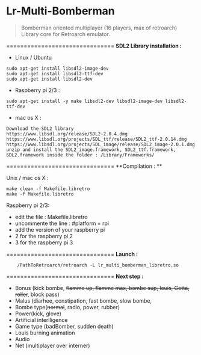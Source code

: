 **Lr-Multi-Bomberman**
===============================

> Bomberman oriented multiplayer (16 players, max of retroarch) Library
> core for Retroarch emulator.


===============================
**SDL2 Library installation :** 

- Linux / Ubuntu
```
sudo apt-get install libsdl2-image-dev
sudo apt-get install libsdl2-ttf-dev
sudo apt-get install libsdl2-dev
```


- Raspberry pi 2/3 : 
```
sudo apt-get install -y make libsdl2-dev libsdl2-image-dev libsdl2-ttf-dev
```


- mac os X : 
```
Download the SDL2 library
https://www.libsdl.org/release/SDL2-2.0.4.dmg
https://www.libsdl.org/projects/SDL_ttf/release/SDL2_ttf-2.0.14.dmg
https://www.libsdl.org/projects/SDL_image/release/SDL2_image-2.0.1.dmg
unzip and install the SDL2_image.framework, SDL2_ttf.framework, SDL2.framework inside the folder : /Library/Frameworks/
```



===============================
**Compilation : **

Unix / mac os X : 
```
make clean -f Makefile.libretro
make -f Makefile.libretro
```

Raspberry pi 2/3: 
- edit the file : Makefile.libretro
- uncommente the line : #platform = rpi
- add the version of your raspberry pi
- 2 for the raspberry pi 2
- 3 for the raspberry pi 3

===============================
**Launch :**
```
	/PathToRetroarch/retroarch -L lr_multi_bomberman_libretro.so
```

===============================
**Next step :**

- Bonus (kick bombe, <del>flamme up, flamme max, bombe sup, louis, Gotta, roller</del>, block pass)
- Malus (diarhee, constipation, fast bombe, slow bombe, 
- Bombe type(<del>normal</del>, radio, power, rubber)
- Power(kick, glove)
- Artificial interlligence
- Game type (badBomber, sudden death)
- Louis burning animation
- Audio
- Net (multiplayer over interner)
